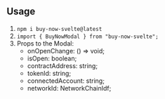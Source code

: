 ## Usage

1. `npm i buy-now-svelte@latest`
2. `import { BuyNowModal } from "buy-now-svelte";`
3. Props to the Modal:
   - onOpenChange: () => void;
   - isOpen: boolean;
   - contractAddress: string;
   - tokenId: string;
   - connectedAccount: string;
   - networkId: NetworkChainIdf;
